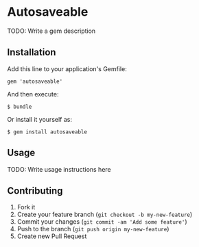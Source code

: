 # Autosaveable

TODO: Write a gem description

## Installation

Add this line to your application's Gemfile:

    gem 'autosaveable'

And then execute:

    $ bundle

Or install it yourself as:

    $ gem install autosaveable

## Usage

TODO: Write usage instructions here

## Contributing

1. Fork it
2. Create your feature branch (`git checkout -b my-new-feature`)
3. Commit your changes (`git commit -am 'Add some feature'`)
4. Push to the branch (`git push origin my-new-feature`)
5. Create new Pull Request
